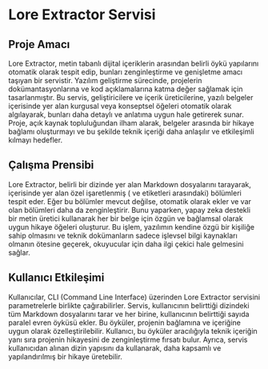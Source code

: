 # Lore Extractor Servisi

## Proje Amacı
Lore Extractor, metin tabanlı dijital içeriklerin arasından belirli öykü yapılarını otomatik olarak tespit edip, bunları zenginleştirme ve genişletme amacı taşıyan bir servistir. Yazılım geliştirme sürecinde, projelerin dokümantasyonlarına ve kod açıklamalarına katma değer sağlamak için tasarlanmıştır. Bu servis, geliştiricilere ve içerik üreticilerine, yazılı belgeler içerisinde yer alan kurgusal veya konseptsel öğeleri otomatik olarak algılayarak, bunları daha detaylı ve anlatıma uygun hale getirerek sunar. Proje, açık kaynak topluluğundan ilham alarak, belgeler arasında bir hikaye bağlamı oluşturmayı ve bu şekilde teknik içeriği daha anlaşılır ve etkileşimli kılmayı hedefler.

## Çalışma Prensibi
Lore Extractor, belirli bir dizinde yer alan Markdown dosyalarını tarayarak, içerisinde yer alan özel işaretlenmiş (<!-- lore --> ve <!-- /lore --> etiketleri arasındaki) bölümleri tespit eder. Eğer bu bölümler mevcut değilse, otomatik olarak ekler ve var olan bölümleri daha da zenginleştirir. Bunu yaparken, yapay zeka destekli bir metin üretici kullanarak her bir belge için özgün ve bağlamsal olarak uygun hikaye öğeleri oluşturur. Bu işlem, yazılımın kendine özgü bir kişiliğe sahip olmasını ve teknik dokümanların sadece işlevsel bilgi kaynakları olmanın ötesine geçerek, okuyucular için daha ilgi çekici hale gelmesini sağlar.

## Kullanıcı Etkileşimi
Kullanıcılar, CLI (Command Line Interface) üzerinden Lore Extractor servisini parametrelerle birlikte çağırabilirler. Servis, kullanıcının belirttiği dizindeki tüm Markdown dosyalarını tarar ve her birine, kullanıcının belirttiği sayıda paralel evren öyküsü ekler. Bu öyküler, projenin bağlamına ve içeriğine uygun olarak özelleştirilebilir. Kullanıcı, bu öyküler aracılığıyla teknik içeriğin yanı sıra projenin hikayesini de zenginleştirme fırsatı bulur. Ayrıca, servis kullanıcıdan alınan dizin yapısını da kullanarak, daha kapsamlı ve yapılandırılmış bir hikaye üretebilir.